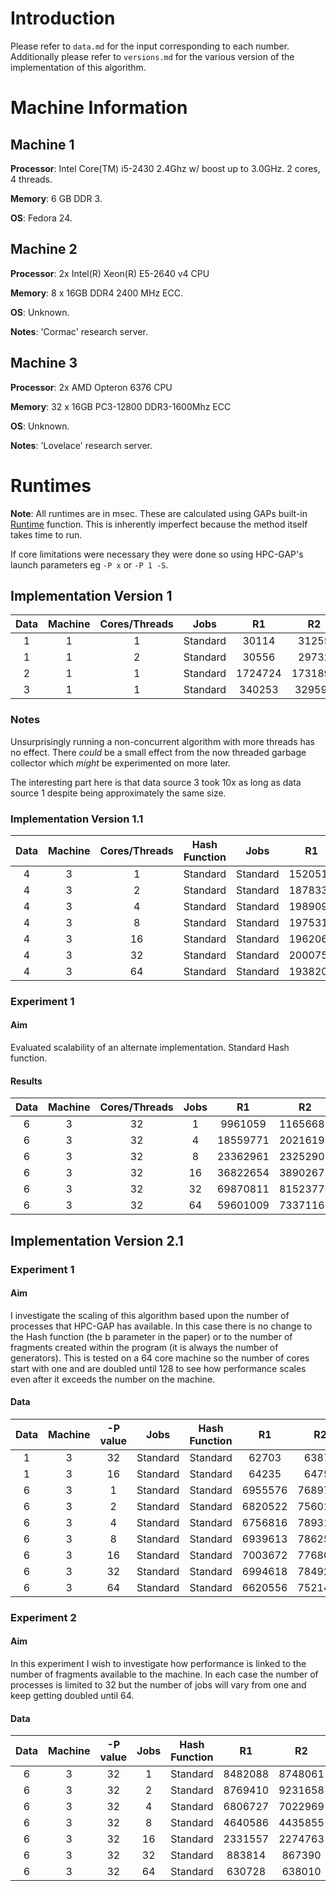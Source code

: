 # Introduction
Please refer to `data.md` for the input corresponding to each number.
Additionally please refer to `versions.md` for the various version of the implementation of this algorithm.

# Machine Information

## Machine 1
**Processor**: Intel Core(TM) i5-2430 2.4Ghz w/ boost up to 3.0GHz. 2 cores, 4 threads.

**Memory**: 6 GB DDR 3.

**OS**: Fedora 24.

## Machine 2
**Processor**: 2x Intel(R) Xeon(R) E5-2640 v4 CPU

**Memory**: 8 x 16GB DDR4 2400 MHz ECC.

**OS**: Unknown.

**Notes**: 'Cormac' research server.

## Machine 3

**Processor**: 2x AMD Opteron 6376 CPU

**Memory**: 32 x 16GB PC3-12800 DDR3-1600Mhz ECC

**OS**: Unknown.

**Notes**: 'Lovelace' research server.

# Runtimes

**Note**: All runtimes are in msec. These are calculated using GAPs built-in [Runtime](https://www.gap-system.org/Manuals/doc/ref/chap7.html#X792BA9A67E64CDED) function.  This is inherently imperfect because the method itself takes time to run.

If core limitations were necessary they were done so using HPC-GAP's launch parameters eg `-P x` or `-P 1 -S`.

## Implementation Version 1

Data | Machine | Cores/Threads | Jobs | R1 | R2 | R3 | Avg |
:---:|:-------:|:-------------:|:----:|:---:|:---:|:---:|:---:|
1    | 1       | 1    | Standard |30114  | 31255  | 31170  | 30846  |
1    | 1       | 2      | Standard |30556  | 29732  | 29660  | 29983 |
2    | 1       | 1      | Standard |1724724 | 1731895 | 2142796 | 1866471 |
3    | 1       | 1      | Standard |340253  | 329592 | 326096 | 331980 |


### Notes
Unsurprisingly running a non-concurrent algorithm with more threads has no effect. There *could* be a small effect from the now threaded garbage collector which *might* be experimented on more later.

The interesting part here is that data source 3 took 10x as long as data source 1 despite being approximately the same size.


### Implementation Version 1.1

Data | Machine | Cores/Threads | Hash Function | Jobs | R1 | R2 | R3 | Avg |
:---:|:-------:|:-------------:|:----:|:----:|:---:|:---:|:---:|:---:|
4 | 3 | 1 | Standard | Standard | 1520517 | 1626999 | 2460460 | 1869325 |
4 | 3 | 2 | Standard | Standard | 1878334 | 1993524 | 3114131 | 2328663 |
4 | 3 | 4 | Standard | Standard | 1989091 | 2170925 | 3506349 | 1992122 |
4 | 3 | 8 | Standard |Standard |  1975318 | 2053770 | 3277022 | 2435237 |
4 | 3 | 16 | Standard | Standard | 1962064 | 2023282 | 3551068 | 2512138 |
4 | 3 | 32 | Standard | Standard | 2000759 | 2073269 | 3418658 | 2497562 |
4 | 3 | 64 | Standard | Standard | 1938208 | 2078201 | 3515377 | 2510595 |

### Experiment 1

#### Aim

Evaluated scalability of an alternate implementation. Standard Hash function.

#### Results

Data | Machine | Cores/Threads | Jobs  | R1 | R2 | R3 | Avg |
:---:|:-------:|:-------------:|:----:|:---:|:---:|:---:|:---:|
6 | 3 | 32 | 1 | 9961059 | 11656681 | 10515160 | 10710967 |
6 | 3 | 32 | 4 | 18559771 | 20216191 | 15134205 | 17970056 |
6 | 3 | 32 | 8 | 23362961 | 23252902 | 23614766 | 23410210 |
6 | 3 | 32 | 16 | 36822654 | 38902672 | 40513875 |38746400 |
6 | 3 | 32 | 32 | 69870811 | 81523778 | 64826209 | 72073599 |
6 | 3 | 32 | 64 | 59601009 | 73371167 | 81624581 | 71532252 |

## Implementation Version 2.1

### Experiment 1

#### Aim

I investigate the scaling of this algorithm based upon the number of processes that HPC-GAP has available. In this case there is no change to the Hash function (the b parameter in the paper) or to the number of fragments created within the program (it is always the number of generators).
This is tested on a 64 core machine so the number of cores start with one and are doubled until 128 to see how performance scales even after it exceeds the number on the machine.

#### Data
Data | Machine | -P value | Jobs |Hash Function | R1 | R2 | R3 | Avg |
:---:|:-------:|:-------------:|:----:|:----:|:---:|:---:|:---:|:---:|
1 | 3 | 32 | Standard | Standard | 62703 | 63878 | 65022 | 63868 |
1 | 3 | 16 | Standard | Standard | 64235 | 64755 | 65296 | 64762 |
6 | 3 | 1 | Standard | Standard | 6955576 | 7689726 | 8494424 | 7713242 |
6 | 3 | 2 | Standard | Standard | 6820522 | 7560187 | 8070741 | 7483817 |
6 | 3 | 4 | Standard | Standard | 6756816 | 7893151 | 8685619 | 7778529 |
6 | 3 | 8 | Standard | Standard | 6939613 | 7862565 | 8372100 | 7724759 |
6 | 3 | 16 | Standard | Standard | 7003672 | 7768049 | 8028530 | 7600084 |
6 | 3 | 32 | Standard | Standard | 6994618 | 7849276 | 8334006 | 7725967 |
6 | 3 | 64 | Standard | Standard | 6620556 | 7521463 | 7894263 | 7345427 |


### Experiment 2

#### Aim

In this experiment I wish to investigate how performance is linked to the number of fragments available to the machine. In each case the number of processes is limited to 32 but the number of jobs will vary from one and keep getting doubled until 64.

#### Data

Data | Machine | -P value | Jobs |Hash Function | R1 | R2 | R3 | Avg |
:---:|:-------:|:-------------:|:----:|:----:|:---:|:---:|:---:|:---:|
6 | 3 | 32 | 1 | Standard | 8482088 | 8748061 | 9378134 |
6 | 3 | 32 | 2 | Standard | 8769410 | 9231658 | 8375905 |
6 | 3 | 32 | 4 | Standard | 6806727 | 7022969 | 7027339 |
6 | 3 | 32 | 8 | Standard | 4640586 | 4435855 | 4626419 |
6 | 3 | 32 | 16 | Standard | 2331557 | 2274763 |2268689 |
6 | 3 | 32 | 32 | Standard | 883814 | 867390 | 847761 |
6 | 3 | 32 | 64 | Standard | 630728 | 638010 | 621052 |
